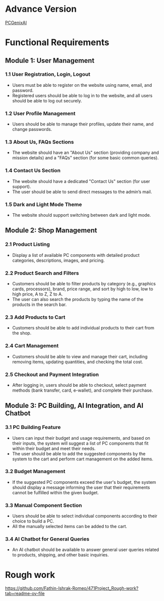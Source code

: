 # Advance Version
[PCGenixAI](https://github.com/Fathin-Ishrak-Romeo/PCGenixAI)

# Functional Requirements

## Module 1: User Management

### 1.1 User Registration, Login, Logout
- Users must be able to register on the website using name, email, and password. 
- Registered users should be able to log in to the website, and all users should be able to log out securely.

### 1.2 User Profile Management
- Users should be able to manage their profiles, update their name, and change passwords.

### 1.3 About Us, FAQs Sections
- The website should have an "About Us" section (providing company and mission details) and a "FAQs" section (for some basic common queries).

### 1.4 Contact Us Section
- The website should have a dedicated "Contact Us" section (for user support).
- The user should be able to send direct messages to the admin’s mail.

### 1.5 Dark and Light Mode Theme
- The website should support switching between dark and light mode.

## Module 2: Shop Management

### 2.1 Product Listing
- Display a list of available PC components with detailed product categories, descriptions, images, and pricing.

### 2.2 Product Search and Filters
- Customers should be able to filter products by category (e.g., graphics cards, processors), brand, price range, and sort by high to low, low to high price, A to Z, Z to A.
- The user can also search the products by typing the name of the products in the search bar.

### 2.3 Add Products to Cart
- Customers should be able to add individual products to their cart from the shop.

### 2.4 Cart Management
- Customers should be able to view and manage their cart, including removing items, updating quantities, and checking the total cost.

### 2.5 Checkout and Payment Integration
- After logging in, users should be able to checkout, select payment methods (bank transfer, card, e-wallet), and complete their purchase.

## Module 3: PC Building, AI Integration, and AI Chatbot

### 3.1 PC Building Feature
- Users can input their budget and usage requirements, and based on their inputs, the system will suggest a list of PC components that fit within their budget and meet their needs.
- The user should be able to add the suggested components by the system to the cart and perform cart management on the added items.

### 3.2 Budget Management
- If the suggested PC components exceed the user's budget, the system should display a message informing the user that their requirements cannot be fulfilled within the given budget.

### 3.3 Manual Component Section
- Users should be able to select individual components according to their choice to build a PC.
- All the manually selected items can be added to the cart.

### 3.4 AI Chatbot for General Queries
- An AI chatbot should be available to answer general user queries related to products, shipping, and other basic inquiries.


# Rough work
https://github.com/Fathin-Ishrak-Romeo/471Project_Rough-work?tab=readme-ov-file
